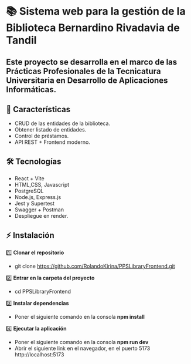 #  📚 Sistema web para la gestión de la Biblioteca Bernardino Rivadavia de Tandil
## Este proyecto se desarrolla en el marco de las Prácticas Profesionales de la Tecnicatura Universitaria en Desarrollo de Aplicaciones Informáticas.

## 🚀 Características
- CRUD de las entidades de la biblioteca.
- Obtener listado de entidades.
- Control de préstamos.
- API REST + Frontend moderno.

## 🛠️ Tecnologías
- React + Vite
- HTML,CSS, Javascript
- PostgreSQL 
- Node.js, Express.js
- Jest y Supertest 
- Swagger + Postman
- Despliegue en render.

## ⚡ Instalación

1️⃣ **Clonar el repositorio**  
- git clone https://github.com/RolandoKirina/PPSLibraryFrontend.git

2️⃣ **Entrar en la carpeta del proyecto**
- cd PPSLibraryFrontend

3️⃣ **Instalar dependencias**
- Poner el siguiente comando en la consola **npm install**

4️⃣ **Ejecutar la aplicación**
- Poner el siguiente comando en la consola **npm run dev**
- Abrir el siguiente link en el navegador, en el puerto 5173 http://localhost:5173